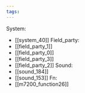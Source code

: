 ```yaml
---
tags:
---
```

System:
- [[system_40]]
Field_party:
- [[field_party_1]]
- [[field_party_0]]
- [[field_party_3]]
- [[field_party_2]]
Sound:
- [[sound_184]]
- [[sound_153]]
Fn:
- [[m7200_function26]]
